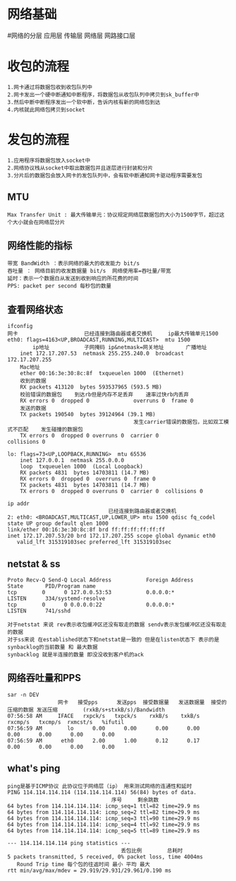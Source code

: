 # 网络基础

#网络的分层 
    应用层 传输层 网络层 网路接口层

# 收包的流程
    1.网卡通过将数据包收到收包队列中
    2.网卡发出一个硬中断通知中断程序，将数据包从收包队列中拷贝到sk_buffer中
    3.然后中断中断程序发出一个软中断，告诉内核有新的网络包到达
    4.内核就此网络包拷贝到socket

# 发包的流程
    1.应用程序将数据包放入socket中
    2.网络协议栈从socket中取出数据包并且逐层进行封装和分片
    3.分片后的数据包会放入网卡的发包队列中，会有软中断通知网卡驱动程序需要发包

## MTU
    Max Transfer Unit : 最大传输单元：协议规定网络层数据包的大小为1500字节，超过这个大小就会在网络层分片

## 网络性能的指标
    带宽 BandWidth ：表示网络的最大的收发能力 bit/s
    吞吐量 ： 网络目前的收发数据量 bit/s  网络使用率=吞吐量/带宽
    延时：表示一个数据白从发送到收到响应的所花费的时间
    PPS: packet per second 每秒包的数量

## 查看网络状态
    ifconfig
    网卡                     已经连接到路由器或者交换机     ip最大传输单元1500
    eth0: flags=4163<UP,BROADCAST,RUNNING,MULTICAST>  mtu 1500
            ip地址           子网掩码 ip&netmask=网关地址       广播地址
        inet 172.17.207.53  netmask 255.255.240.0  broadcast 172.17.207.255
        Mac地址
        ether 00:16:3e:30:8c:8f  txqueuelen 1000  (Ethernet)
        收到的数据
        RX packets 413120  bytes 593537965 (593.5 MB)
        校验错误的数据包    到达rb但是内存不足丢弃    速率过快rb内丢弃
        RX errors 0  dropped 0              overruns 0  frame 0
        发送的数据
        TX packets 190540  bytes 39124964 (39.1 MB)
                                            发生carrier错误的数据包，比如双工模式不匹配    发生碰撞的数据包
        TX errors 0  dropped 0 overruns 0  carrier 0                                    collisions 0

    lo: flags=73<UP,LOOPBACK,RUNNING>  mtu 65536
        inet 127.0.0.1  netmask 255.0.0.0
        loop  txqueuelen 1000  (Local Loopback)
        RX packets 4831  bytes 14703811 (14.7 MB)
        RX errors 0  dropped 0  overruns 0  frame 0
        TX packets 4831  bytes 14703811 (14.7 MB)
        TX errors 0  dropped 0 overruns 0  carrier 0  collisions 0

    ip addr
                                    已经连接到路由器或者交换机
    2: eth0: <BROADCAST,MULTICAST,UP,LOWER_UP> mtu 1500 qdisc fq_codel state UP group default qlen 1000
    link/ether 00:16:3e:30:8c:8f brd ff:ff:ff:ff:ff:ff
    inet 172.17.207.53/20 brd 172.17.207.255 scope global dynamic eth0
       valid_lft 315319103sec preferred_lft 315319103sec
    
## netstat & ss
    Proto Recv-Q Send-Q Local Address           Foreign Address         State       PID/Program name
    tcp        0      0 127.0.0.53:53           0.0.0.0:*               LISTEN      334/systemd-resolve
    tcp        0      0 0.0.0.0:22              0.0.0.0:*               LISTEN      741/sshd

    对于netstat 来说 rev表示收包缓冲区还没有取走的数据 sendv表示发包缓冲区还没有取走的数据
    对于ss来说 在established状态下和netstat是一致的 但是在listen状态下 表示的是 synbacklog的当前数量 和 最大数据
    synbacklog 就是半连接的数量 即没没收到客户机的ack

## 网络吞吐量和PPS
    sar -n DEV 
                    网卡   接受pps      发送pps  接受数据量   发送数据量  接受的压缩的数据 发送压缩        (rxkB/s+stxkB/s)/Bandwidth
    07:56:58 AM     IFACE   rxpck/s   txpck/s    rxkB/s    txkB/s       rxcmp/s   txcmp/s  rxmcst/s   %ifutil
    07:56:59 AM        lo      0.00      0.00      0.00      0.00       0.00      0.00      0.00      0.00
    07:56:59 AM      eth0      2.00      1.00      0.12      0.17       0.00      0.00      0.00      0.00

## what's ping
    ping是基于ICMP协议 此协议位于网络层（ip） 用来测试网络的连通性和延时
    PING 114.114.114.114 (114.114.114.114) 56(84) bytes of data.
                                     序号     剩余跳数
    64 bytes from 114.114.114.114: icmp_seq=1 ttl=82 time=29.9 ms
    64 bytes from 114.114.114.114: icmp_seq=2 ttl=82 time=29.9 ms
    64 bytes from 114.114.114.114: icmp_seq=3 ttl=90 time=29.9 ms
    64 bytes from 114.114.114.114: icmp_seq=4 ttl=92 time=29.9 ms
    64 bytes from 114.114.114.114: icmp_seq=5 ttl=89 time=29.9 ms

    --- 114.114.114.114 ping statistics ---
                                        丢包比例        总耗时
    5 packets transmitted, 5 received, 0% packet loss, time 4004ms
       Round Trip time 每个包的往返时间 最小 平均 最大
    rtt min/avg/max/mdev = 29.919/29.931/29.961/0.190 ms






